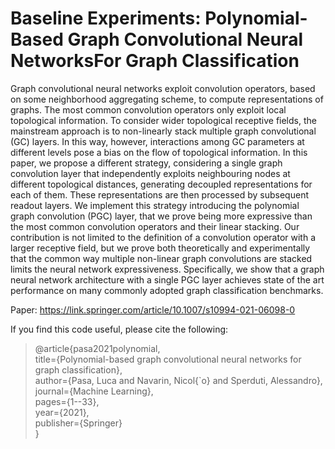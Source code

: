 # Baseline Experiments: Polynomial-Based Graph Convolutional Neural NetworksFor Graph Classification

Graph convolutional neural networks exploit convolution operators, based on some neighborhood aggregating scheme, to compute representations of graphs. The most common convolution operators only exploit local topological information. To consider wider topological receptive fields, the mainstream approach is to non-linearly stack multiple graph convolutional (GC) layers. In this way, however, interactions among GC parameters at different levels pose a bias on the flow of topological information. In this paper, we propose a different strategy, considering a single graph convolution layer that independently exploits neighbouring nodes at different topological distances, generating decoupled representations for each of them. These representations are then processed by subsequent readout layers. We implement this strategy introducing the polynomial graph convolution (PGC) layer, that we prove being more expressive than the most common convolution operators and their linear stacking. Our contribution is not limited to the definition of a convolution operator with a larger receptive field, but we prove both theoretically and experimentally that the common way multiple non-linear graph convolutions are stacked limits the neural network expressiveness. Specifically, we show that a graph neural network architecture with a single PGC layer achieves state of the art performance on many commonly adopted graph classification benchmarks.

Paper: https://link.springer.com/article/10.1007/s10994-021-06098-0

If you find this code useful, please cite the following:

> @article{pasa2021polynomial,  
   title={Polynomial-based graph convolutional neural networks for graph classification},  
   author={Pasa, Luca and Navarin, Nicol{\`o} and Sperduti, Alessandro},   
   journal={Machine Learning},  
   pages={1--33},  
   year={2021},  
   publisher={Springer}   
}



